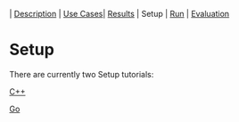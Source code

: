 | [Description](README.md) | [Use Cases](UseCases.md)| [Results](Results.md) | Setup | [Run](Run.md) | [Evaluation](Evaluation.md)

# Setup
There are currently two Setup tutorials:

[C++](C++Setup.md)

[Go](GoSetup.md)
